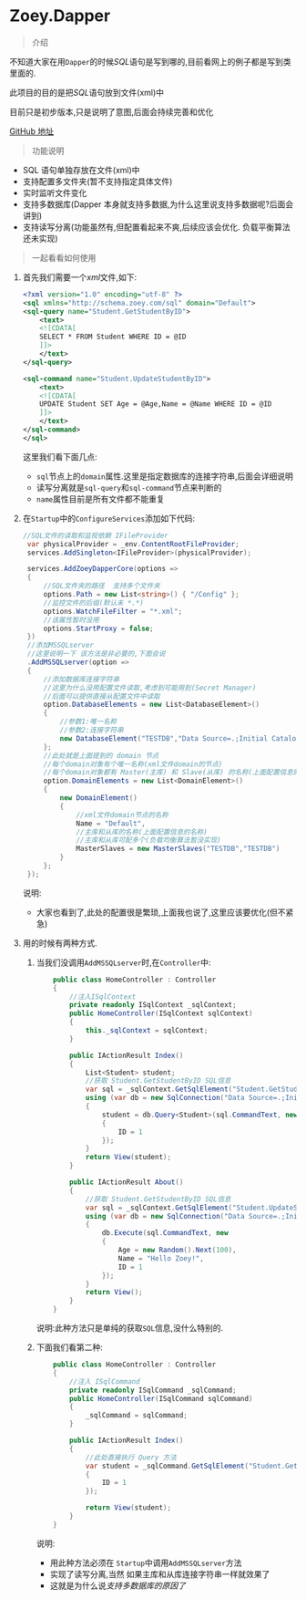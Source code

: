 ﻿# Zoey.Dapper

> 介绍

不知道大家在用`Dapper`的时候*SQL*语句是写到哪的,目前看网上的例子都是写到类里面的.

此项目的目的是把*SQL*语句放到文件(xml)中

目前只是初步版本,只是说明了意图,后面会持续完善和优化

[GitHub 地址](https://github.com/NameIsBad/Zoey.Dapper)

> 功能说明

- SQL 语句单独存放在文件(xml)中
- 支持配置多文件夹(暂不支持指定具体文件)
- 实时监听文件变化
- 支持多数据库(Dapper 本身就支持多数据,为什么这里说支持多数据呢?后面会讲到)
- 支持读写分离(功能虽然有,但配置看起来不爽,后续应该会优化. 负载平衡算法还未实现)

> 一起看看如何使用

1. 首先我们需要一个*xml*文件,如下:

   ```xml
   <?xml version="1.0" encoding="utf-8" ?>
   <sql xmlns="http://schema.zoey.com/sql" domain="Default">
   <sql-query name="Student.GetStudentByID">
       <text>
       <![CDATA[
       SELECT * FROM Student WHERE ID = @ID
       ]]>
       </text>
   </sql-query>

   <sql-command name="Student.UpdateStudentByID">
       <text>
       <![CDATA[
       UPDATE Student SET Age = @Age,Name = @Name WHERE ID = @ID
       ]]>
       </text>
   </sql-command>
   </sql>
   ```

   这里我们看下面几点:

   - `sql`节点上的`domain`属性.这里是指定数据库的连接字符串,后面会详细说明
   - 读写分离就是`sql-query`和`sql-command`节点来判断的
   - `name`属性目前是所有文件都不能重复

2. 在`Startup`中的`ConfigureServices`添加如下代码:

   ```csharp
   //SQL文件的读取和监视依赖 IFileProvider
    var physicalProvider = _env.ContentRootFileProvider;
    services.AddSingleton<IFileProvider>(physicalProvider);

    services.AddZoeyDapperCore(options =>
    {
        //SQL文件夹的路径  支持多个文件夹
        options.Path = new List<string>() { "/Config" };
        //监控文件的后缀(默认未 *.*)
        options.WatchFileFilter = "*.xml";
        //该属性暂时没用
        options.StartProxy = false;
    })
    //添加MSSQLserver
    //这里说明一下 该方法是非必要的,下面会说
    .AddMSSQLserver(option =>
    {
        //添加数据库连接字符串
        //这里为什么没用配置文件读取,考虑到可能用到(Secret Manager)
        //后面可以提供直接从配置文件中读取
        option.DatabaseElements = new List<DatabaseElement>()
        {
            //参数1:唯一名称
            //参数2:连接字符串
            new DatabaseElement("TESTDB","Data Source=.;Initial Catalog=Test;Integrated Security=True")
        };
        //此处就是上面提到的 domain 节点
        //每个domain对象有个唯一名称(xml文件domain的节点)
        //每个domain对象都有 Master(主库) 和 Slave(从库) 的名称(上面配置信息的名称)
        option.DomainElements = new List<DomainElement>()
        {
            new DomainElement()
            {
                //xml文件domain节点的名称
                Name = "Default",
                //主库和从库的名称(上面配置信息的名称)
                //主库和从库可配多个(负载均衡算法暂没实现)
                MasterSlaves = new MasterSlaves("TESTDB","TESTDB")
            }
        };
    });
   ```

   说明:

   - 大家也看到了,此处的配置很是繁琐,上面我也说了,这里应该要优化(但不紧急)

3. 用的时候有两种方式.

   1. 当我们没调用`AddMSSQLserver`时,在`Controller`中:

      ```csharp
          public class HomeController : Controller
          {
              //注入ISqlContext
              private readonly ISqlContext _sqlContext;
              public HomeController(ISqlContext sqlContext)
              {
                  this._sqlContext = sqlContext;
              }

              public IActionResult Index()
              {
                  List<Student> student;
                  //获取 Student.GetStudentByID SQL信息
                  var sql = _sqlContext.GetSqlElement("Student.GetStudentByID");
                  using (var db = new SqlConnection("Data Source=.;Initial Catalog=Test;Integrated Security=True"))
                  {
                      student = db.Query<Student>(sql.CommandText, new
                      {
                          ID = 1
                      });
                  }
                  return View(student);
              }

              public IActionResult About()
              {
                  //获取 Student.GetStudentByID SQL信息
                  var sql = _sqlContext.GetSqlElement("Student.UpdateStudentByID");
                  using (var db = new SqlConnection("Data Source=.;Initial Catalog=Test;Integrated Security=True"))
                  {
                      db.Execute(sql.CommandText, new
                      {
                          Age = new Random().Next(100),
                          Name = "Hello Zoey!",
                          ID = 1
                      });
                  }
                  return View();
              }
          }
      ```

      说明:此种方法只是单纯的获取`SQL`信息,没什么特别的.

   2. 下面我们看第二种:

      ```csharp
          public class HomeController : Controller
          {
              //注入 ISqlCommand
              private readonly ISqlCommand _sqlCommand;
              public HomeController(ISqlCommand sqlCommand)
              {
                  _sqlCommand = sqlCommand;
              }

              public IActionResult Index()
              {
                  //此处直接执行 Query 方法
                  var student = _sqlCommand.GetSqlElement("Student.GetStudentByID").Query<Student>(new
                  {
                      ID = 1
                  });

                  return View(student);
              }
          }
      ```

      说明:

      - 用此种方法必须在 `Startup`中调用`AddMSSQLserver`方法
      - 实现了读写分离,当然 如果主库和从库连接字符串一样就效果了
      - 这就是为什么说*支持多数据库的原因了*
